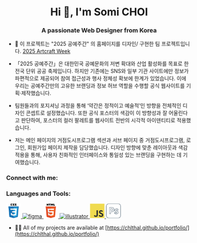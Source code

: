 <h1 align="center">Hi 👋, I'm Somi CHOI</h1>
<h3 align="center">A passionate Web Designer from Korea</h3>

- 🔭 이 프로젝트는 "2025 공예주간" 의 홈페이지를 디자인/ 구현한 팀 프로젝트입니다. [2025 Artcraft Week](https://chlthal.github.io/artcraft/)
- 「2025 공예주간」은 대한민국 공예문화의 저변 확대와 산업 활성화를 목표로 한 전국 단위 공공 축제입니다. 하지만 기존에는 SNS와 일부 기관 사이트에만 정보가 파편적으로 제공되어 참여 접근성과 행사 정체성 확보에 한계가 있었습니다. 이에 우리는 공예주간만의 고유한 브랜딩과 정보 허브 역할을 수행할 공식 웹사이트를 기획·제작했습니다.

- 팀원들과의 포지셔닝 과정을 통해 ‘약간은 정적이고 예술적’인 방향을 전체적인 디자인 콘셉트로 설정했습니다. 또한 공식 포스터의 색감이 이 방향성과 잘 어울린다고 판단하여, 포스터의 컬러 팔레트를 웹사이트 전반의 시각적 아이덴티티로 적용했습니다.

- 저는 메인 페이지의 거점도시프로그램 섹션과 서브 페이지 중 거점도시프로그램, 로그인, 회원가입 페이지 제작을 담당했습니다. 디자인 방향에 맞춘 레이아웃과 색감 적용을 통해, 사용자 친화적인 인터페이스와 통일성 있는 브랜딩을 구현하는 데 기여했습니다.


<h3 align="left">Connect with me:</h3>
<p align="left">
</p>

<h3 align="left">Languages and Tools:</h3>
<p align="left"> <a href="https://www.w3schools.com/css/" target="_blank" rel="noreferrer"> <img src="https://raw.githubusercontent.com/devicons/devicon/master/icons/css3/css3-original-wordmark.svg" alt="css3" width="40" height="40"/> </a> <a href="https://www.figma.com/" target="_blank" rel="noreferrer"> <img src="https://www.vectorlogo.zone/logos/figma/figma-icon.svg" alt="figma" width="40" height="40"/> </a> <a href="https://www.w3.org/html/" target="_blank" rel="noreferrer"> <img src="https://raw.githubusercontent.com/devicons/devicon/master/icons/html5/html5-original-wordmark.svg" alt="html5" width="40" height="40"/> </a> <a href="https://www.adobe.com/in/products/illustrator.html" target="_blank" rel="noreferrer"> <img src="https://www.vectorlogo.zone/logos/adobe_illustrator/adobe_illustrator-icon.svg" alt="illustrator" width="40" height="40"/> </a> <a href="https://developer.mozilla.org/en-US/docs/Web/JavaScript" target="_blank" rel="noreferrer"> <img src="https://raw.githubusercontent.com/devicons/devicon/master/icons/javascript/javascript-original.svg" alt="javascript" width="40" height="40"/> </a> <a href="https://www.photoshop.com/en" target="_blank" rel="noreferrer"> <img src="https://raw.githubusercontent.com/devicons/devicon/master/icons/photoshop/photoshop-line.svg" alt="photoshop" width="40" height="40"/> </a> </p>

- 👨‍💻 All of my projects are available at [https://chlthal.github.io/portfolio/](https://chlthal.github.io/portfolio/)
